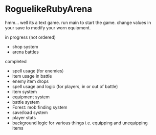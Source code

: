 # RoguelikeRubyArena
 hmm... well its a text game.
 run main to start the game.
 change values in your save to modify your worn equipment.
 
 in progress (not ordered)
  - shop system
  - arena battles

completed
  - spell usage (for enemies)
  - item usage in battle
  - enemy item drops
  - spell usage and logic (for players, in or out of battle)
  - item system
  - equipment system 
  - battle system 
  - Forest: mob finding system
  - save/load system
  - player stats
  - background logic for various things i.e. equipping and unequipping items

